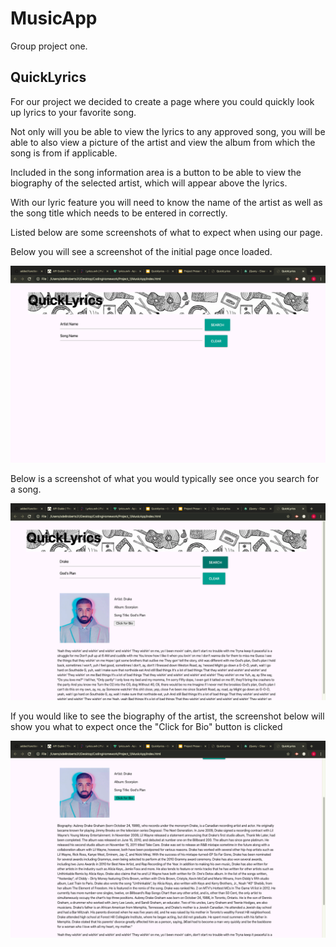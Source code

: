 # MusicApp
Group project one. 

## QuickLyrics

<p>For our project we decided to create a page where you could quickly look up lyrics to your favorite song.</p>

<p>Not only will you be able to view the lyrics to any approved song, you will be able to also view a picture of the artist and view the album from which the song is from if applicable.</p>

<p>Included in the song information area is a button to be able to view the biography of the selected artist, which will appear above the lyrics.</p>

<p>With our lyric feature you will need to know the name of the artist as well as the song title which needs to be entered in correctly.</p>

<p>Listed below are some screenshots of what to expect when using our page.</p>


<p>Below you will see a screenshot of the initial page once loaded.</p>

![Screenshot](assets/Screenshot1.png)

<p>Below is a screenshot of what you would typically see once you search for a song.</p>

![Screenshot](assets/Screenshot2.png)

<p>If you would like to see the biography of the artist, the screenshot below will show you what to expect once the "Click for Bio" button is clicked</p>

![Screenshot](assets/Screenshot3.png)